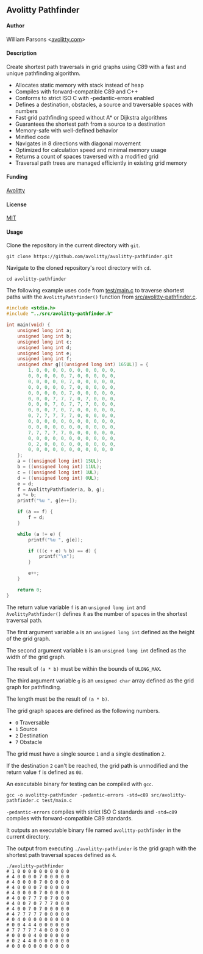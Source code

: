 ## Avolitty Pathfinder

#### Author
William Parsons <[avolitty.com](https://avolitty.com/)>

#### Description
Create shortest path traversals in grid graphs using C89 with a fast and unique pathfinding algorithm.

- Allocates static memory with stack instead of heap
- Compiles with forward-compatible C89 and C++
- Conforms to strict ISO C with -pedantic-errors enabled
- Defines a destination, obstacles, a source and traversable spaces with numbers
- Fast grid pathfinding speed without A* or Dijkstra algorithms
- Guarantees the shortest path from a source to a destination
- Memory-safe with well-defined behavior
- Minified code
- Navigates in 8 directions with diagonal movement
- Optimized for calculation speed and minimal memory usage
- Returns a count of spaces traversed with a modified grid
- Traversal path trees are managed efficiently in existing grid memory

#### Funding
[Avolitty](https://avolitty.com/donate/)

#### License
[MIT](https://github.com/avolitty/avolitty-pathfinder/blob/main/LICENSE)

#### Usage
Clone the repository in the current directory with `git`.

``` console
git clone https://github.com/avolitty/avolitty-pathfinder.git
```

Navigate to the cloned repository's root directory with `cd`.

``` console
cd avolitty-pathfinder
```

The following example uses code from [test/main.c](https://github.com/avolitty/avolitty-pathfinder/blob/main/test/main.c) to traverse shortest paths with the `AvolittyPathfinder()` function from [src/avolitty-pathfinder.c](https://github.com/avolitty/avolitty-pathfinder/blob/main/src/avolitty-pathfinder.c).

``` c
#include <stdio.h>
#include "../src/avolitty-pathfinder.h"

int main(void) {
	unsigned long int a;
	unsigned long int b;
	unsigned long int c;
	unsigned long int d;
	unsigned long int e;
	unsigned long int f;
	unsigned char g[((unsigned long int) 165UL)] = {
		1, 0, 0, 0, 0, 0, 0, 0, 0, 0, 0,
		0, 0, 0, 0, 0, 7, 0, 0, 0, 0, 0,
		0, 0, 0, 0, 0, 7, 0, 0, 0, 0, 0,
		0, 0, 0, 0, 0, 7, 0, 0, 0, 0, 0,
		0, 0, 0, 0, 0, 7, 0, 0, 0, 0, 0,
		0, 0, 0, 7, 7, 7, 0, 7, 0, 0, 0,
		0, 0, 0, 7, 0, 7, 7, 7, 0, 0, 0,
		0, 0, 0, 7, 0, 7, 0, 0, 0, 0, 0,
		0, 7, 7, 7, 7, 7, 0, 0, 0, 0, 0,
		0, 0, 0, 0, 0, 0, 0, 0, 0, 0, 0,
		0, 0, 0, 0, 0, 0, 0, 0, 0, 0, 0,
		7, 7, 7, 7, 7, 0, 0, 0, 0, 0, 0,
		0, 0, 0, 0, 0, 0, 0, 0, 0, 0, 0,
		0, 2, 0, 0, 0, 0, 0, 0, 0, 0, 0,
		0, 0, 0, 0, 0, 0, 0, 0, 0, 0, 0
	};
	a = ((unsigned long int) 15UL);
	b = ((unsigned long int) 11UL);
	c = ((unsigned long int) 1UL);
	d = ((unsigned long int) 0UL);
	e = d;
	f = AvolittyPathfinder(a, b, g);
	a *= b;
	printf("%u ", g[e++]);

	if (a == f) {
		f = d;
	}

	while (a != e) {
		printf("%u ", g[e]);

		if (((c + e) % b) == d) {
			printf("\n");
		}

		e++;
	}

	return 0;
}
```

The return value variable `f` is an `unsigned long int` and `AvolittyPathfinder()` defines it as the number of spaces in the shortest traversal path.

The first argument variable `a` is an `unsigned long int` defined as the height of the grid graph.

The second argument variable `b` is an `unsigned long int` defined as the width of the grid graph.

The result of `(a * b)` must be within the bounds of `ULONG_MAX`.

The third argument variable `g` is an `unsigned char` array defined as the grid graph for pathfinding.

The length must be the result of `(a * b)`.

The grid graph spaces are defined as the following numbers.

- `0` Traversable
- `1` Source
- `2` Destination
- `7` Obstacle

The grid must have a single source `1` and a single destination `2`.

If the destination `2` can't be reached, the grid path is unmodified and the return value `f` is defined as `0U`.

An executable binary for testing can be compiled with `gcc`.

``` console
gcc -o avolitty-pathfinder -pedantic-errors -std=c89 src/avolitty-pathfinder.c test/main.c
```

`-pedantic-errors` compiles with strict ISO C standards and `-std=c89` compiles with forward-compatible C89 standards.

It outputs an executable binary file named `avolitty-pathfinder` in the current directory.

The output from executing `./avolitty-pathfinder` is the grid graph with the shortest path traversal spaces defined as `4`.

``` console
./avolitty-pathfinder
# 1 0 0 0 0 0 0 0 0 0 0
# 4 0 0 0 0 7 0 0 0 0 0
# 4 0 0 0 0 7 0 0 0 0 0
# 4 0 0 0 0 7 0 0 0 0 0
# 4 0 0 0 0 7 0 0 0 0 0
# 4 0 0 7 7 7 0 7 0 0 0
# 4 0 0 7 0 7 7 7 0 0 0
# 4 0 0 7 0 7 0 0 0 0 0
# 4 7 7 7 7 7 0 0 0 0 0
# 0 4 0 0 0 0 0 0 0 0 0
# 0 0 4 4 4 0 0 0 0 0 0
# 7 7 7 7 7 4 0 0 0 0 0
# 0 0 0 0 4 0 0 0 0 0 0
# 0 2 4 4 0 0 0 0 0 0 0
# 0 0 0 0 0 0 0 0 0 0 0
```
